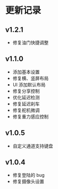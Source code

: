 # 更新记录

## v1.2.1

- 修复油门快捷调整

## v1.1.0

- 添加基本设置
- 修复横、竖屏布局
- UI 添加默认布局
- 修复分享控制
- 优化延迟检测
- 修复延迟刹车
- 修复舵机微调
- 修复重力感应控制

## v1.0.5

- 自定义通道支持键盘

## v1.0.4

- 修复登陆的 bug
- 修复摄像头设置
